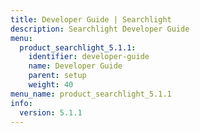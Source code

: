 ```yaml
---
title: Developer Guide | Searchlight
description: Searchlight Developer Guide
menu:
  product_searchlight_5.1.1:
    identifier: developer-guide
    name: Developer Guide
    parent: setup
    weight: 40
menu_name: product_searchlight_5.1.1
info:
  version: 5.1.1
---
```


